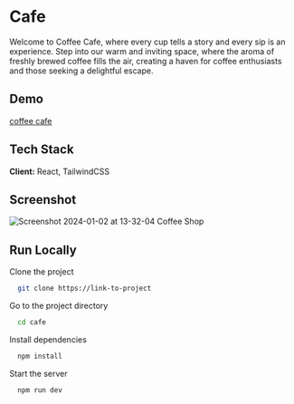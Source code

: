 # Cafe
Welcome to Coffee Cafe, where every cup tells a story and every sip is an experience. Step into our warm and inviting space, where the aroma of freshly brewed coffee fills the air, creating a haven for coffee enthusiasts and those seeking a delightful escape. 
## Demo
[coffee cafe](https://cafe-zeta-tan.vercel.app/)
## Tech Stack

**Client:** React, TailwindCSS

## Screenshot

![Screenshot 2024-01-02 at 13-32-04 Coffee Shop](https://github.com/zablon-oigo/cafe/assets/143833326/3134a597-34fc-4df2-b002-006323e5b4ac)

## Run Locally

Clone the project

```bash
  git clone https://link-to-project
```

Go to the project directory

```bash
  cd cafe
```

Install dependencies

```bash
  npm install
```

Start the server

```bash
  npm run dev
```
